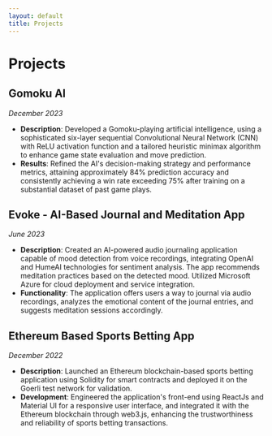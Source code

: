```yaml
---
layout: default
title: Projects
---
```


# Projects

## Gomoku AI
_December 2023_
- **Description**: Developed a Gomoku-playing artificial intelligence, using a sophisticated six-layer sequential Convolutional Neural Network (CNN) with ReLU activation function and a tailored heuristic minimax algorithm to enhance game state evaluation and move prediction.
- **Results**: Refined the AI's decision-making strategy and performance metrics, attaining approximately 84% prediction accuracy and consistently achieving a win rate exceeding 75% after training on a substantial dataset of past game plays.

## Evoke - AI-Based Journal and Meditation App
_June 2023_
- **Description**: Created an AI-powered audio journaling application capable of mood detection from voice recordings, integrating OpenAI and HumeAI technologies for sentiment analysis. The app recommends meditation practices based on the detected mood. Utilized Microsoft Azure for cloud deployment and service integration.
- **Functionality**: The application offers users a way to journal via audio recordings, analyzes the emotional content of the journal entries, and suggests meditation sessions accordingly.

## Ethereum Based Sports Betting App
_December 2022_
- **Description**: Launched an Ethereum blockchain-based sports betting application using Solidity for smart contracts and deployed it on the Goerli test network for validation.
- **Development**: Engineered the application's front-end using ReactJs and Material UI for a responsive user interface, and integrated it with the Ethereum blockchain through web3.js, enhancing the trustworthiness and reliability of sports betting transactions.

